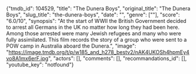 {"tmdb_id": 104529, "title": "The Dunera Boys", "original_title": "The Dunera Boys", "slug_title": "the-dunera-boys", "date": "", "genre": [""], "score": "6.0/10", "synopsis": "At the start of WWII the British Government decided to arrest all Germans in the UK no matter how long they had been here. Among those arrested were many Jewish refugees and many who were fully assimilated. This film records the story of a group who were sent to a POW camp in Australia aboard the Dunera.", "image": "https://image.tmdb.org/t/p/w185_and_h278_bestv2/nAK4UKOSh4hpmEy4vo8A1mx6erF.jpg", "actors": [], "comments": [], "recommandations_id": [], "youtube_key": "notfound"}